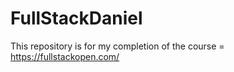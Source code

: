 # FullStackDaniel


This repository is for my completion of the course = https://fullstackopen.com/
